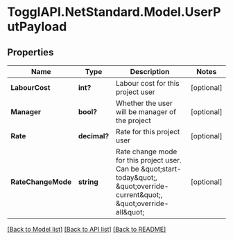 # TogglAPI.NetStandard.Model.UserPutPayload
## Properties

Name | Type | Description | Notes
------------ | ------------- | ------------- | -------------
**LabourCost** | **int?** | Labour cost for this project user | [optional] 
**Manager** | **bool?** | Whether the user will be manager of the project | [optional] 
**Rate** | **decimal?** | Rate for this project user | [optional] 
**RateChangeMode** | **string** | Rate change mode for this project user. Can be \&quot;start-today\&quot;, \&quot;override-current\&quot;, \&quot;override-all\&quot; | [optional] 

[[Back to Model list]](../README.md#documentation-for-models) [[Back to API list]](../README.md#documentation-for-api-endpoints) [[Back to README]](../README.md)

